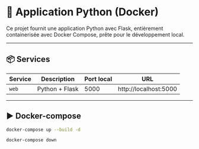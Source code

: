 # 🐳 Application Python (Docker)

Ce projet fournit une application Python avec Flask, entièrement containerisée avec Docker Compose, prête pour le développement local.

---

## 📦 Services

| Service | Description    | Port local | URL                   |
| ------- | -------------- | ---------- | --------------------- |
| `web`   | Python + Flask | 5000       | http://localhost:5000 |

---

## ▶️ Docker-compose

```bash
docker-compose up --build -d

docker-compose down